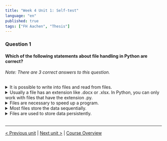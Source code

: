 ```yaml
---
title: "Week 4 Unit 1: Self-test"
language: "en"
published: true
tags: ["FH Aachen", "Thesis"]
---
```


### Question 1

#### Which of the following statements about file handling in Python are correct?

*Note: There are 3 correct answers to this question.*

<br>

<details>
	<summary>It is possible to write into files and read from files.</summary>
	<img  src="imgs/check.png" width="25">
</details>


<details>
	<summary>Usually a file has an extension like .docx or .xlsx. In Python, you can only work with files that have the extension .py.</summary>
	<img  src="imgs/cross.png" width="25">
</details>


<details>
	<summary>Files are necessary to speed up a program.</summary>
	<img  src="imgs/cross.png" width="25">
</details>


<details>
	<summary>Most files store the data sequentially.</summary>
	<img  src="imgs/check.png" width="25">
</details>


<details>
	<summary>Files are used to store data persistently.</summary>
	<img  src="imgs/check.png" width="25">
</details>

<br>

---

[< Previous unit](/teaching/python-mooc/week4_unit2_open_files) | [Next unit >](/teaching/python-mooc/week4_unit1_motivation) |
[Course Overview](/teaching/python-mooc)